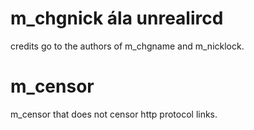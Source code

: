 # m_chgnick ála unrealircd

credits go to the authors of m_chgname and m_nicklock.

# m_censor
m_censor that does not censor http protocol links.
